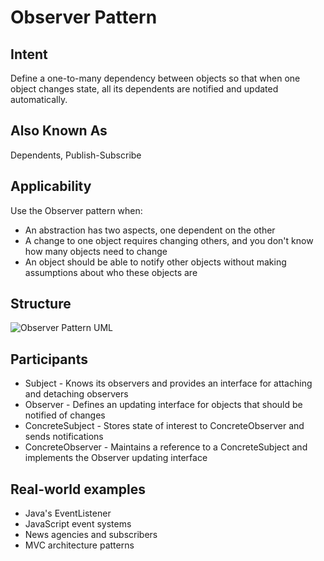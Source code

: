 # Observer Pattern

## Intent
Define a one-to-many dependency between objects so that when one object changes state, all its dependents are notified and updated automatically.

## Also Known As
Dependents, Publish-Subscribe

## Applicability
Use the Observer pattern when:
* An abstraction has two aspects, one dependent on the other
* A change to one object requires changing others, and you don't know how many objects need to change
* An object should be able to notify other objects without making assumptions about who these objects are

## Structure
![Observer Pattern UML](https://upload.wikimedia.org/wikipedia/commons/a/a8/Observer_w_update.svg)

## Participants
* Subject - Knows its observers and provides an interface for attaching and detaching observers
* Observer - Defines an updating interface for objects that should be notified of changes
* ConcreteSubject - Stores state of interest to ConcreteObserver and sends notifications
* ConcreteObserver - Maintains a reference to a ConcreteSubject and implements the Observer updating interface

## Real-world examples
* Java's EventListener
* JavaScript event systems
* News agencies and subscribers
* MVC architecture patterns
